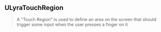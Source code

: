 ## ULyraTouchRegion

> A "Touch Region" is used to define an area on the screen that should trigger some input when the user presses a finger on it



<!--- ページ内のリンク --->

<!--- 自前の画像へのリンク --->

<!--- generated --->

